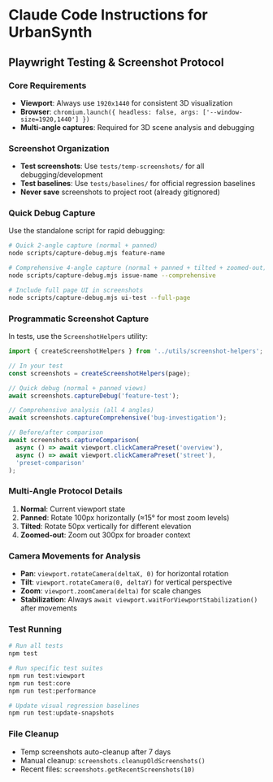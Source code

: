 # Claude Code Instructions for UrbanSynth

## Playwright Testing & Screenshot Protocol

### Core Requirements
- **Viewport**: Always use `1920x1440` for consistent 3D visualization
- **Browser**: `chromium.launch({ headless: false, args: ['--window-size=1920,1440'] })`
- **Multi-angle captures**: Required for 3D scene analysis and debugging

### Screenshot Organization
- **Test screenshots**: Use `tests/temp-screenshots/` for all debugging/development
- **Test baselines**: Use `tests/baselines/` for official regression baselines
- **Never save** screenshots to project root (already gitignored)

### Quick Debug Capture
Use the standalone script for rapid debugging:
```bash
# Quick 2-angle capture (normal + panned)
node scripts/capture-debug.mjs feature-name

# Comprehensive 4-angle capture (normal + panned + tilted + zoomed-out)
node scripts/capture-debug.mjs issue-name --comprehensive

# Include full page UI in screenshots
node scripts/capture-debug.mjs ui-test --full-page
```

### Programmatic Screenshot Capture
In tests, use the `ScreenshotHelpers` utility:
```typescript
import { createScreenshotHelpers } from '../utils/screenshot-helpers';

// In your test
const screenshots = createScreenshotHelpers(page);

// Quick debug (normal + panned views)
await screenshots.captureDebug('feature-test');

// Comprehensive analysis (all 4 angles)
await screenshots.captureComprehensive('bug-investigation');

// Before/after comparison
await screenshots.captureComparison(
  async () => await viewport.clickCameraPreset('overview'),
  async () => await viewport.clickCameraPreset('street'),
  'preset-comparison'
);
```

### Multi-Angle Protocol Details
1. **Normal**: Current viewport state
2. **Panned**: Rotate 100px horizontally (≈15° for most zoom levels)
3. **Tilted**: Rotate 50px vertically for different elevation
4. **Zoomed-out**: Zoom out 300px for broader context

### Camera Movements for Analysis
- **Pan**: `viewport.rotateCamera(deltaX, 0)` for horizontal rotation
- **Tilt**: `viewport.rotateCamera(0, deltaY)` for vertical perspective
- **Zoom**: `viewport.zoomCamera(delta)` for scale changes
- **Stabilization**: Always `await viewport.waitForViewportStabilization()` after movements

### Test Running
```bash
# Run all tests
npm test

# Run specific test suites
npm run test:viewport
npm run test:core
npm run test:performance

# Update visual regression baselines
npm run test:update-snapshots
```

### File Cleanup
- Temp screenshots auto-cleanup after 7 days
- Manual cleanup: `screenshots.cleanupOldScreenshots()`
- Recent files: `screenshots.getRecentScreenshots(10)`